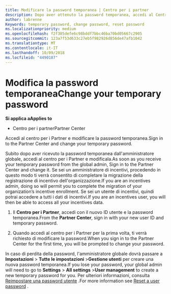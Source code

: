 ```yaml
---
title: Modificare la password temporanea | Centro per i partner
description: Dopo aver ottenuto la password temporanea, accedi al Centro per i partner e modificala.
author: labrenne
Keywords: temporary password, change password, reset password
ms.localizationpriority: medium
ms.openlocfilehash: f2f385defe6c98bddf7bbc46ba70bd05667c2905
ms.sourcegitcommit: 123a7f53d633c27eb5f982926d856de47afb1042
ms.translationtype: MT
ms.contentlocale: it-IT
ms.lasthandoff: 10/09/2018
ms.locfileid: "4490187"
---
```

# <a name="change-your-temporary-password"></a><span data-ttu-id="9492e-103">Modifica la password temporanea</span><span class="sxs-lookup"><span data-stu-id="9492e-103">Change your temporary password</span></span>

**<span data-ttu-id="9492e-104">Si applica a</span><span class="sxs-lookup"><span data-stu-id="9492e-104">Applies to</span></span>**

-  <span data-ttu-id="9492e-105">Centro per i partner</span><span class="sxs-lookup"><span data-stu-id="9492e-105">Partner Center</span></span>

<span data-ttu-id="9492e-106">Accedi al centro per i Partner e modificare la password temporanea.</span><span class="sxs-lookup"><span data-stu-id="9492e-106">Sign in to the Partner Center and change your temporary password.</span></span>

<span data-ttu-id="9492e-107">Subito dopo aver ricevuto la password temporanea dall'amministratore globale, accedi al centro per i Partner e modificala.</span><span class="sxs-lookup"><span data-stu-id="9492e-107">As soon as you receive your temporary password from the global admin, Sign in to the Partner Center and change it.</span></span> <span data-ttu-id="9492e-108">Se sei un amministratore di incentivi, procedendo in questo modo ti verrà consentito di completare la migrazione della registrazione di incentivo dell'organizzazione.</span><span class="sxs-lookup"><span data-stu-id="9492e-108">If you are an incentives admin, doing so will permit you to complete the migration of your organization’s incentive enrollment.</span></span> <span data-ttu-id="9492e-109">Se sei un utente di incentivi, quindi potrai accedere a tutti i dati di incentivi.</span><span class="sxs-lookup"><span data-stu-id="9492e-109">If you are an incentives user, you will then be able to access all your incentives data.</span></span>

1.  <span data-ttu-id="9492e-110">Il **Centro per i Partner**, accedi con il nuovo ID utente e la password temporanea.</span><span class="sxs-lookup"><span data-stu-id="9492e-110">From the **Partner Center**, sign in with your new user ID and temporary password.</span></span>

2.  <span data-ttu-id="9492e-111">Quando accedi al centro per i Partner per la prima volta, ti verrà richiesto di modificare la password.</span><span class="sxs-lookup"><span data-stu-id="9492e-111">When you sign in to the Partner Center for the first time, you will be prompted to change your password.</span></span>

<span data-ttu-id="9492e-112">In caso di perdita della password, l'amministratore globale dovrà passare a **Impostazioni** > **Tutte le impostazioni** >**Gestione utenti** per creare una nuova password temporanea.</span><span class="sxs-lookup"><span data-stu-id="9492e-112">If you lose your password, your global admin will need to go to  **Settings** > **All settings** >**User management** to create a new temporary password for you.</span></span>
<span data-ttu-id="9492e-113">Per ulteriori informazioni, consulta [Reimpostare una password utente](reset-a-user-password.md) .</span><span class="sxs-lookup"><span data-stu-id="9492e-113">For more information see [Reset a user password](reset-a-user-password.md) .</span></span>


 

 



